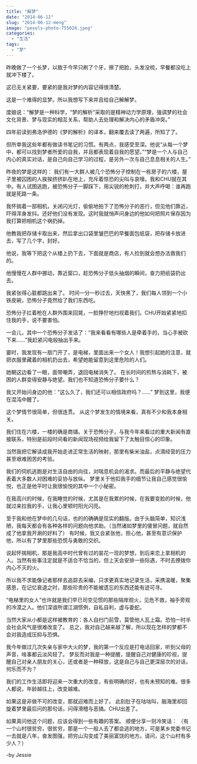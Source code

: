 ```yaml
---
title: "解梦"
date: "2014-06-12"
slug: "2014-06-12-meng"
image: "pexels-photo-755026.jpeg"
categories: 
  - "生活"
tags: 
  - "梦"
---
```




昨晚做了一个长梦，以致于今早只刷了个牙，擦了把脸，头发没梳，早餐都没吃上就冲下楼了。

这已无关紧要，要紧的是我对梦的内容记得很清楚。

这是一个难得的显梦。所以我想写下来并且给自己解解梦。

度娘说：“解梦是一种科学，“梦的解析”采取的是精神动力学原理，强调梦的社会文化背景、梦与现实的相互关系，帮助人去处理和解决内心的矛盾冲突。” 

四年前读到弗洛伊德的《梦的解析》的译本，翻来覆去读了两遍，所知了了。

但所幸我这些年都有做读书笔记的习惯。有两点，我感受至深。他说“从每一个梦中，都可以找到梦者所爱的自我，并且都表现着自我的愿望。”“梦是一个人与自己内心的真实对话，是自己向自己学习的过程，是另外一次与自己息息相关的人生。” 

昨夜的梦是这样的： 我们有一大群人被几个恐怖分子控制在一栋房子的六楼，屋子里被囚困的人挨挨挤挤趴在地上，充斥着惊恐的尖叫与哀嚎。我和CHU就在其中。有人试图逃跑，被恐怖分子一脚踩下，用尖锐的枪刺打，并大声呼喝：谁再跑就是死路一条。 

我怀揣着一部相机，关闭闪光灯，偷偷地拍下了恐怖分子的恶行，但见他们靠近，吓得浑身发抖。还好他们没有发现。这时我就悄声问身边的他如何把照片保存因为我打算把相机这个祸扔掉。

他教我把存储卡取出来，然后拿出口袋里皱巴巴的早餐面包纸袋，把存储卡放进去，写了几个字，封好。

他说，我等下把这个从楼上扔下去，下面就是商店，有人捡到就会想办法救我们的。

他慢慢在人群中挪动，靠近窗口，趁恐怖分子低头抽烟的瞬间，奋力把纸袋扔出去。

我紧张得心脏都跳出来了。 时间一分一秒过去，天快黑了，我们每人领到一个小铁皮碗，恐怖分子竟然给了我们东西吃。

恐怖分子扛着枪在人群外围来回晃，一脸狰狞地扫视着我们。CHU开始紧紧地扣住我的手，说不要害怕。

一会儿，其中一个恐怖分子发话了：“我来看看有哪些人是牵着手的，当心手被砍下来……”我赶紧闪电般抽出手来。 

霎时，我发现有一扇门开了，是电梯，里面出来一个女人！我想引起她的注意，就把衣服里藏着的相机扔出去，希望她能留意到这里危险的人们。

她朝这边看了一眼，面带嘲弄，退回电梯消失了。 在长时间的煎熬与消耗下，被困的人群变得安静与绝望。我们也不知道恐怖分子要什么？

我又开始问身边的他：“这么久了，我们还可以相信政府吗？……” 梦到这里，我便在混沌中醒了。

这个梦情节很简单，但很连贯。 从这个梦发生的情境来看，真有不少和我本身相关。 

我们住在六楼，一楼的确是商铺。关于恐怖分子，与我今年来看过的重大新闻有直接联系，特别是前段时间看的新闻现场视频给我留下了太触目惊心的印象。

当然我把它解读成我开始走进正常生活的映射，那里有柴米油盐，点滴经营的压力甚至艰难困苦的考验。 

我们的伺机逃跑是对生活自由的向往，对喘息机会的渴求。而最后的平静与绝望代表着大多数人对困难的妥协与放纵。 梦里关于他扣我手的细节让我自己感觉很愉悦，也正是他平时让我很愉悦的其中一个小秘密。

在我高兴的时候，在我睡觉的时候，尤其是在我累的时候，在我要变脸的时候，他就过来拉我的手，让我心里顿时阳光闪亮。 

至于我和他在梦中的几句话，也的的确确是现实的翻版。由于头脑简单，知识浅陋，我每天都会有各种各样的问题向他求助。（当然诸如梦里的傻冒问题，就自然成了他拿我开涮的好料了） 有时候，我又会紧张他，担心他，甚至有意识保护他，所以有了梦里那些恐慌与勇敢的交织。 

说起怀揣相机，那是我高中时代曾有过的昙花一现的梦想，到后来恋上拿相机的人。当然有些事注定就是不适合不恰当的，但上天会安排一些际遇，不时去撩拨你内心不灭的火。

所以我不求能像记者那样去追踪去采编，只求更真实地记录生活，采携温暖，聚集感恩，在记忆衰退之时，那些珍贵的不能被遗忘的东西还能有迹可寻。 

“电梯里的女人”也许就是我们早已司空见惯的那些隔岸观火，见危不救，袖手旁观的冷漠之人。他们深谙所谓江湖惯例，自私自利，虚与委蛇。

当然大家从小都是这样被教育的：各人自扫门前雪，莫管他人瓦上霜。恐怕一时半会社会风气是很难改变了。 总之，我对自己越来越了解，所以现在怎样的梦都不会对我造成压抑与恐惧。

我今年做过几次失亲与家中大火的梦，我的第一个反应是打电话回家，听到父母的声音，啥事都云淡风轻了。 梦反而对我是一种提醒，提醒自己对健康的珍视，提醒自己对亲人朋友的关心，还或者是一种释放，这是自己与自己更深层次的对话，何乐而不为？ 

我们的工作生活即将迎来一次重大的改变，有些明确的好，也有未预知的难。很多人都说，年龄越往上，改变越难。

如果这是非做不可的改变，那就迎难而上好了。 此刻肚子在咕咕叫，脑海里却回旋着梦里最后问的那句话，问得滑稽与恶搞。CHU出差了。

如果真问他这个问题，应该会得到一些有趣的答案。 顺便分享一则冷笑话： （有一个山村很贫穷，很贫穷，那是一个一般人去了都会逃的地方，可是某乡党委书记一去就是八年，奋发图强，把穷山沟变成了美丽富饶的地方。请问，这个山村有多少人？）

-by Jessie